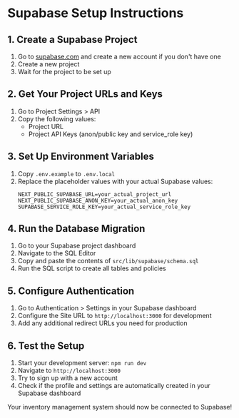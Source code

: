 # Supabase Setup Instructions

## 1. Create a Supabase Project

1. Go to [supabase.com](https://supabase.com) and create a new account if you don't have one
2. Create a new project
3. Wait for the project to be set up

## 2. Get Your Project URLs and Keys

1. Go to Project Settings > API
2. Copy the following values:
   - Project URL
   - Project API Keys (anon/public key and service_role key)

## 3. Set Up Environment Variables

1. Copy `.env.example` to `.env.local`
2. Replace the placeholder values with your actual Supabase values:
   ```
   NEXT_PUBLIC_SUPABASE_URL=your_actual_project_url
   NEXT_PUBLIC_SUPABASE_ANON_KEY=your_actual_anon_key
   SUPABASE_SERVICE_ROLE_KEY=your_actual_service_role_key
   ```

## 4. Run the Database Migration

1. Go to your Supabase project dashboard
2. Navigate to the SQL Editor
3. Copy and paste the contents of `src/lib/supabase/schema.sql`
4. Run the SQL script to create all tables and policies

## 5. Configure Authentication

1. Go to Authentication > Settings in your Supabase dashboard
2. Configure the Site URL to `http://localhost:3000` for development
3. Add any additional redirect URLs you need for production

## 6. Test the Setup

1. Start your development server: `npm run dev`
2. Navigate to `http://localhost:3000`
3. Try to sign up with a new account
4. Check if the profile and settings are automatically created in your Supabase dashboard

Your inventory management system should now be connected to Supabase!